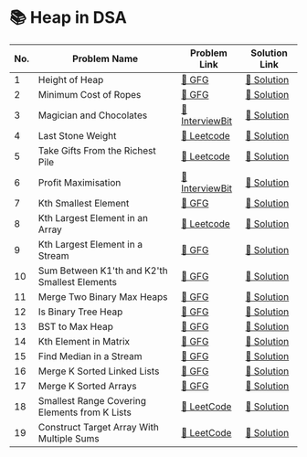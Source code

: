 # 📚 Heap in DSA

| No. | Problem Name                                  | Problem Link                                                                                                                       | Solution Link                                                                                      |
|-----|-----------------------------------------------|------------------------------------------------------------------------------------------------------------------------------------|-----------------------------------------------------------------------------------------------------|
| 1   | Height of Heap                                | [🔗 GFG](https://www.geeksforgeeks.org/problems/height-of-heap5025/1?page=1&difficulty%5B%5D=-1&category%5B%5D=Heap&sortBy=submissions) | [🔗 Solution](https://github.com/abhishek0112cs221008/Heap/blob/e20157b9da34e70cb76a2bf98b251acf4b497371/HeightOfHeap.java) |
| 2   | Minimum Cost of Ropes                         | [🔗 GFG](https://www.geeksforgeeks.org/problems/minimum-cost-of-ropes-1587115620/1?page=1&difficulty)                              | [🔗 Solution](#)                                                                                   |
| 3   | Magician and Chocolates                       | [🔗 InterviewBit](https://www.interviewbit.com/problems/magician-and-chocolates/)                                                  | [🔗 Solution](#)                                                                                   |
| 4   | Last Stone Weight                             | [🔗 Leetcode](https://leetcode.com/problems/last-stone-weight/description/)                                                        | [🔗 Solution](#)                                                                                   |
| 5   | Take Gifts From the Richest Pile              | [🔗 Leetcode](https://leetcode.com/problems/take-gifts-from-the-richest-pile/description/)                                         | [🔗 Solution](#)                                                                                   |
| 6   | Profit Maximisation                           | [🔗 InterviewBit](https://www.interviewbit.com/problems/profit-maximisation/)                                                      | [🔗 Solution](#)                                                                                   |
| 7   | Kth Smallest Element                          | [🔗 GFG](https://www.geeksforgeeks.org/problems/kth-smallest-element5635/1)                                                        | [🔗 Solution](#)                                                                                   |
| 8   | Kth Largest Element in an Array               | [🔗 Leetcode](https://leetcode.com/problems/kth-largest-element-in-an-array/description/)                                          | [🔗 Solution](#)                                                                                   |
| 9   | Kth Largest Element in a Stream               | [🔗 GFG](https://www.geeksforgeeks.org/problems/kth-largest-element-in-a-stream2220/1)                                             | [🔗 Solution](#)                                                                                   |
| 10  | Sum Between K1'th and K2'th Smallest Elements | [🔗 GFG](https://www.geeksforgeeks.org/problems/sum-of-elements-between-k1th-and-k2th-smallest-elements3133/1)                     | [🔗 Solution](#)                                                                                   |
| 11  | Merge Two Binary Max Heaps                    | [🔗 GFG](https://www.geeksforgeeks.org/problems/merge-two-binary-max-heap0144/1)                                                    | [🔗 Solution](https://github.com/abhishek0112cs221008/Heap/blob/main/MergeTwoBinaryTree.java)      |
| 12  | Is Binary Tree Heap                           | [🔗 GFG](https://www.geeksforgeeks.org/problems/is-binary-tree-heap/1)                                                             | [🔗 Solution](https://github.com/abhishek0112cs221008/Heap/blob/main/IsBinaryTreeHeap.java)         |
| 13  | BST to Max Heap                               | [🔗 GFG](https://www.geeksforgeeks.org/problems/bst-to-max-heap/1)                                                                 | [🔗 Solution](https://github.com/abhishek0112cs221008/Heap/blob/main/BST_to_Max.java)              |
| 14  | Kth Element in Matrix                         | [🔗 GFG](https://www.geeksforgeeks.org/problems/kth-element-in-matrix/1)                                                           | [🔗 Solution](https://github.com/abhishek0112cs221008/Heap/blob/main/Kth%20element%20in%20Matrix.java) |
| 15  | Find Median in a Stream                       | [🔗 GFG](https://www.geeksforgeeks.org/problems/find-median-in-a-stream-1587115620/1)                                               | [🔗 Solution](https://github.com/abhishek0112cs221008/Heap/blob/main/Find%20median%20in%20a%20stream.java) |
| 16  | Merge K Sorted Linked Lists                   | [🔗 GFG](https://www.geeksforgeeks.org/problems/merge-k-sorted-linked-lists/1)                                                      | [🔗 Solution](https://github.com/abhishek0112cs221008/Heap/blob/main/Merge%20K%20sorted%20linked%20lists.java) |
| 17  | Merge K Sorted Arrays                         | [🔗 GFG](https://www.geeksforgeeks.org/problems/merge-k-sorted-arrays/1)                                                            | [🔗 Solution](https://github.com/abhishek0112cs221008/Heap/blob/main/Merge%20k%20Sorted%20Arrays.java) |
| 18  | Smallest Range Covering Elements from K Lists | [🔗 LeetCode](https://leetcode.com/problems/smallest-range-covering-elements-from-k-lists/)                                        | [🔗 Solution](https://github.com/abhishek0112cs221008/Heap/blob/main/smallest-range-covering-elements-from-k-lists.java) |
| 19  | Construct Target Array With Multiple Sums     | [🔗 LeetCode](https://leetcode.com/problems/construct-target-array-with-multiple-sums/)                                             | [🔗 Solution](https://github.com/abhishek0112cs221008/Heap/blob/main/construct-target-array-with-multiple-sums) |
